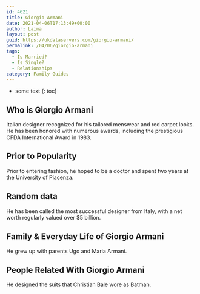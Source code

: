```yaml
---
id: 4621
title: Giorgio Armani
date: 2021-04-06T17:13:49+00:00
author: Laima
layout: post
guid: https://ukdataservers.com/giorgio-armani/
permalink: /04/06/giorgio-armani
tags:
  - Is Married?
  - Is Single?
  - Relationships
category: Family Guides
---
```


* some text
{: toc}


## Who is Giorgio Armani
                  
                  
                  
Italian designer recognized for his tailored menswear and red carpet looks. He has been honored with numerous awards, including the prestigious CFDA International Award in 1983.
                  
              
            
              
            
                
                
                
## Prior to Popularity
                  
                  
                  
Prior to entering fashion, he hoped to be a doctor and spent two years at the University of Piacenza.
                  
              
            
              
            
                
                
                
## Random data
                  
                  
                  
He has been called the most successful designer from Italy, with a net worth regularly valued over $5 billion.
                  
              
            
              
            
                
                
                
## Family & Everyday Life of Giorgio Armani
                  
                  
                  
He grew up with parents Ugo and Maria Armani.
                  
              
            
              
            
                
                
                
## People Related With Giorgio Armani
                  
                  
                  
He designed the suits that Christian Bale wore as Batman.
                  
              
            
              
            
                
              
            
              
              
            
            
              
            
          
          
          